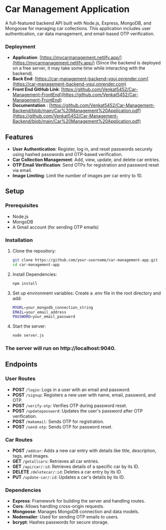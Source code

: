 # Car Management Application

A full-featured backend API built with Node.js, Express, MongoDB, and Mongoose for managing car collections. This application includes user authentication, car data management, and email-based OTP verification.

### Deployment
- **Application**: [https://mycarmanagement.netlify.app/](https://mycarmanagement.netlify.app/) (Since the backend is deployed on a free server, it may take some time while interacting with the backend).
- **Back End**: [https://car-management-backend-vquj.onrender.com](https://car-management-backend-vquj.onrender.com)
- **Front End GitHub Link**: [https://github.com/Venkat5452/Car-Management-FrontEnd](https://github.com/Venkat5452/Car-Management-FrontEnd)
- **Documentation** : [https://github.com/Venkat5452/Car-Management-Backend/blob/main/Car%20Management%20Application.pdf](https://github.com/Venkat5452/Car-Management-Backend/blob/main/Car%20Management%20Application.pdf)

## Features

- **User Authentication**: Register, log in, and reset passwords securely using hashed passwords and OTP-based verification.
- **Car Collection Management**: Add, view, update, and delete car entries.
- **OTP Email Verification**: Send OTPs for registration and password reset via email.
- **Image Limiting**: Limit the number of images per car entry to 10.

## Setup

### Prerequisites

- Node.js
- MongoDB
- A Gmail account (for sending OTP emails)

### Installation

1. Clone the repository:
   ```bash
   git clone https://github.com/your-username/car-management-app.git
   cd car-management-app
2. Install Dependencies:
   ```bash
   npm install
3. Set up environment variables: Create a .env file in the root directory and add:
   ```bash
   MYURL=your_mongodb_connection_string
   EMAIL=your_email_address
   PASSWORD=your_email_password
4. Start the server:
   ```bash
   node server.js

### The server will run on http://localhost:9040.

## Endpoints

### User Routes
- **POST** `/login`: Logs in a user with an email and password.
- **POST** `/signup`: Registers a new user with name, email, password, and OTP.
- **POST** `/verify-otp`: Verifies OTP during password reset.
- **POST** `/updatepassword`: Updates the user's password after OTP verification.
- **POST** `/makemail`: Sends OTP for registration.
- **POST** `/send-otp`: Sends OTP for password reset.

### Car Routes
- **POST** `/addcar`: Adds a new car entry with details like title, description, tags, and images.
- **GET** `/getallcars`: Retrieves all car entries.
- **GET** `/api/car/:id`: Retrieves details of a specific car by its ID.
- **DELETE** `/deletecar/:id`: Deletes a car entry by its ID.
- **PUT** `/update-car/:id`: Updates a car's details by its ID.

### Dependencies
- **Express**: Framework for building the server and handling routes.
- **Cors**: Allows handling cross-origin requests.
- **Mongoose**: Manages MongoDB connection and data models.
- **Nodemailer**: Used for sending OTP emails to users.
- **bcrypt**: Hashes passwords for secure storage.

 
